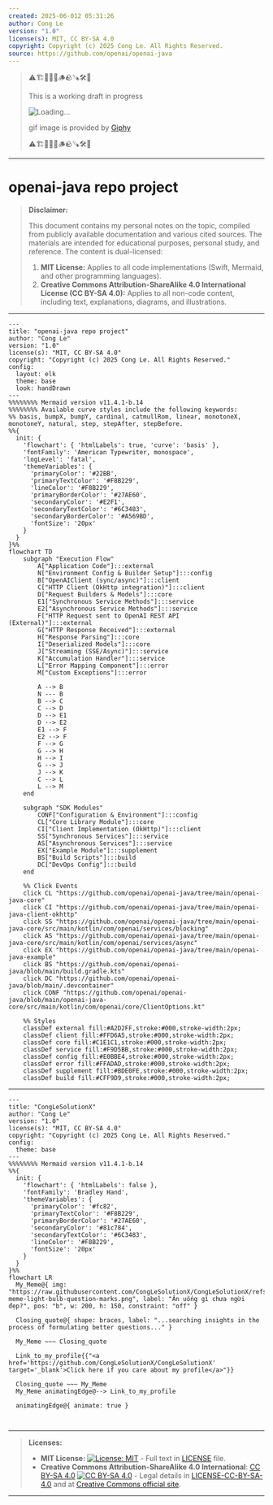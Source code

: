 ```yaml
---
created: 2025-06-012 05:31:26
author: Cong Le
version: "1.0"
license(s): MIT, CC BY-SA 4.0
copyright: Copyright (c) 2025 Cong Le. All Rights Reserved.
source: https://github.com/openai/openai-java
---
```



> ⚠️🏗️🚧🦺🧱🪵🪨🪚🛠️👷
> 
> This is a working draft in progress
> 
> ![Loading...](https://media2.giphy.com/media/v1.Y2lkPTc5MGI3NjExeHMybGRpcjh6NmlrMDFra2oycTd6a2R1ZDFxcHlyYzJrNmZyMm1xYSZlcD12MV9pbnRlcm5hbF9naWZfYnlfaWQmY3Q9Zw/V3vBxQczGtJN32aHy0/giphy.gif)
>
> gif image is provided by [Giphy](https://giphy.com)
> 
> ⚠️🏗️🚧🦺🧱🪵🪨🪚🛠️👷


----




# openai-java repo project
> **Disclaimer:**
>
> This document contains my personal notes on the topic,
> compiled from publicly available documentation and various cited sources.
> The materials are intended for educational purposes, personal study, and reference.
> The content is dual-licensed:
> 1. **MIT License:** Applies to all code implementations (Swift, Mermaid, and other programming languages).
> 2. **Creative Commons Attribution-ShareAlike 4.0 International License (CC BY-SA 4.0):** Applies to all non-code content, including text, explanations, diagrams, and illustrations.
---


```mermaid
---
title: "openai-java repo project"
author: "Cong Le"
version: "1.0"
license(s): "MIT, CC BY-SA 4.0"
copyright: "Copyright (c) 2025 Cong Le. All Rights Reserved."
config:
  layout: elk
  theme: base
  look: handDrawn
---
%%%%%%%% Mermaid version v11.4.1-b.14
%%%%%%%% Available curve styles include the following keywords:
%% basis, bumpX, bumpY, cardinal, catmullRom, linear, monotoneX, monotoneY, natural, step, stepAfter, stepBefore.
%%{
  init: {
    'flowchart': { 'htmlLabels': true, 'curve': 'basis' },
    'fontFamily': 'American Typewriter, monospace',
    'logLevel': 'fatal',
    'themeVariables': {
      'primaryColor': '#22BB',
      'primaryTextColor': '#F8B229',
      'lineColor': '#F8B229',
      'primaryBorderColor': '#27AE60',
      'secondaryColor': '#E2F1',
      'secondaryTextColor': '#6C3483',
      'secondaryBorderColor': '#A569BD',
      'fontSize': '20px'
    }
  }
}%%
flowchart TD
    subgraph "Execution Flow"
        A["Application Code"]:::external
        N["Environment Config & Builder Setup"]:::config
        B["OpenAIClient (sync/async)"]:::client
        C["HTTP Client (OkHttp integration)"]:::client
        D["Request Builders & Models"]:::core
        E1["Synchronous Service Methods"]:::service
        E2["Asynchronous Service Methods"]:::service
        F["HTTP Request sent to OpenAI REST API (External)"]:::external
        G["HTTP Response Received"]:::external
        H["Response Parsing"]:::core
        I["Deserialized Models"]:::core
        J["Streaming (SSE/Async)"]:::service
        K["Accumulation Handler"]:::service
        L["Error Mapping Component"]:::error
        M["Custom Exceptions"]:::error

        A --> B
        N --- B
        B --> C
        C --> D
        D --> E1
        D --> E2
        E1 --> F
        E2 --> F
        F --> G
        G --> H
        H --> I
        G --> J
        J --> K
        C --> L
        L --> M
    end

    subgraph "SDK Modules"
        CONF["Configuration & Environment"]:::config
        CL["Core Library Module"]:::core
        CI["Client Implementation (OkHttp)"]:::client
        SS["Synchronous Services"]:::service
        AS["Asynchronous Services"]:::service
        EX["Example Module"]:::supplement
        BS["Build Scripts"]:::build
        DC["DevOps Config"]:::build
    end

    %% Click Events
    click CL "https://github.com/openai/openai-java/tree/main/openai-java-core"
    click CI "https://github.com/openai/openai-java/tree/main/openai-java-client-okhttp"
    click SS "https://github.com/openai/openai-java/tree/main/openai-java-core/src/main/kotlin/com/openai/services/blocking"
    click AS "https://github.com/openai/openai-java/tree/main/openai-java-core/src/main/kotlin/com/openai/services/async"
    click EX "https://github.com/openai/openai-java/tree/main/openai-java-example"
    click BS "https://github.com/openai/openai-java/blob/main/build.gradle.kts"
    click DC "https://github.com/openai/openai-java/blob/main/.devcontainer"
    click CONF "https://github.com/openai/openai-java/blob/main/openai-java-core/src/main/kotlin/com/openai/core/ClientOptions.kt"

    %% Styles
    classDef external fill:#A2D2FF,stroke:#000,stroke-width:2px;
    classDef client fill:#FFD6A5,stroke:#000,stroke-width:2px;
    classDef core fill:#C1E1C1,stroke:#000,stroke-width:2px;
    classDef service fill:#F9D5BB,stroke:#000,stroke-width:2px;
    classDef config fill:#E0BBE4,stroke:#000,stroke-width:2px;
    classDef error fill:#FFADAD,stroke:#000,stroke-width:2px;
    classDef supplement fill:#BDE0FE,stroke:#000,stroke-width:2px;
    classDef build fill:#CFF9D9,stroke:#000,stroke-width:2px;

```


---

<!-- 
```mermaid
%% Current Mermaid version
info
```  -->


```mermaid
---
title: "CongLeSolutionX"
author: "Cong Le"
version: "1.0"
license(s): "MIT, CC BY-SA 4.0"
copyright: "Copyright (c) 2025 Cong Le. All Rights Reserved."
config:
  theme: base
---
%%%%%%%% Mermaid version v11.4.1-b.14
%%{
  init: {
    'flowchart': { 'htmlLabels': false },
    'fontFamily': 'Bradley Hand',
    'themeVariables': {
      'primaryColor': '#fc82',
      'primaryTextColor': '#F8B229',
      'primaryBorderColor': '#27AE60',
      'secondaryColor': '#81c784',
      'secondaryTextColor': '#6C3483',
      'lineColor': '#F8B229',
      'fontSize': '20px'
    }
  }
}%%
flowchart LR
  My_Meme@{ img: "https://raw.githubusercontent.com/CongLeSolutionX/CongLeSolutionX/refs/heads/main/assets/images/My-meme-light-bulb-question-marks.png", label: "Ăn uống gì chưa ngừi đẹp?", pos: "b", w: 200, h: 150, constraint: "off" }

  Closing_quote@{ shape: braces, label: "...searching insights in the process of formulating better questions..." }
    
  My_Meme ~~~ Closing_quote
    
  Link_to_my_profile{{"<a href='https://github.com/CongLeSolutionX/CongLeSolutionX' target='_blank'>Click here if you care about my profile</a>"}}

  Closing_quote ~~~ My_Meme
  My_Meme animatingEdge@--> Link_to_my_profile
  
  animatingEdge@{ animate: true }



```

---
>**Licenses:**
>
>- **MIT License:**  [![License: MIT](https://img.shields.io/badge/License-MIT-yellow.svg)](LICENSE) - Full text in [LICENSE](LICENSE) file.
>- **Creative Commons Attribution-ShareAlike 4.0 International**: [CC BY-SA 4.0](https://creativecommons.org/licenses/by-sa/4.0/) [![CC BY-SA 4.0](https://licensebuttons.net/l/by-sa/4.0/88x31.png)](https://creativecommons.org/licenses/by-sa/4.0/) - Legal details in [LICENSE-CC-BY-SA-4.0](THE_PAST/LICENSE-CC-BY-SA-4.0) and at [Creative Commons official site](https://creativecommons.org/licenses/by-sa/4.0/).
>
---
